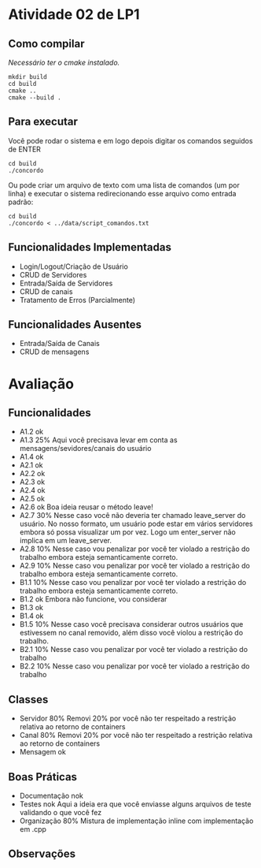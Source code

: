 
# Atividade 02 de LP1

## Como compilar

*Necessário ter o cmake instalado.*

```console
mkdir build
cd build
cmake ..
cmake --build .
```

## Para executar
Você pode rodar o sistema e em logo depois digitar os comandos seguidos de ENTER
```console
cd build
./concordo
```

Ou pode criar um arquivo de texto com uma lista de comandos (um por linha) e executar o sistema redirecionando esse arquivo como entrada padrão:
```console
cd build
./concordo < ../data/script_comandos.txt
```

## Funcionalidades Implementadas
* Login/Logout/Criação de Usuário
* CRUD de Servidores
* Entrada/Saída de Servidores
* CRUD de canais
* Tratamento de Erros (Parcialmente)

## Funcionalidades Ausentes
* Entrada/Saída de Canais
* CRUD de mensagens

# Avaliação
## Funcionalidades
- A1.2 ok
- A1.3 25%
Aqui você precisava levar em conta as mensagens/sevidores/canais do usuário
- A1.4 ok
- A2.1 ok
- A2.2 ok
- A2.3 ok
- A2.4 ok
- A2.5 ok
- A2.6 ok
Boa ideia reusar o método leave!
- A2.7 30%
Nesse caso você não deveria ter chamado leave_server do usuário. No nosso formato, um usuário pode estar em vários servidores embora só possa visualizar um por vez. Logo um enter_server não implica em um leave_server.
- A2.8 10%
Nesse caso vou penalizar por você ter violado a restrição do trabalho embora esteja semanticamente correto.
- A2.9 10%
Nesse caso vou penalizar por você ter violado a restrição do trabalho embora esteja semanticamente correto.
- B1.1 10%
Nesse caso vou penalizar por você ter violado a restrição do trabalho embora esteja semanticamente correto.
- B1.2 ok
Embora não funcione, vou considerar
- B1.3 ok
- B1.4 ok
- B1.5 10%
Nesse caso você precisava considerar outros usuários que estivessem no canal removido, além disso você violou a restrição do trabalho.
- B2.1 10%
Nesse caso vou penalizar por você ter violado a restrição do trabalho
- B2.2 10%
Nesse caso vou penalizar por você ter violado a restrição do trabalho

## Classes
- Servidor 80%
Removi 20% por você não ter respeitado a restrição relativa ao retorno de containers 
- Canal 80%
Removi 20% por você não ter respeitado a restrição relativa ao retorno de containers
- Mensagem ok

## Boas Práticas
- Documentação nok
- Testes nok
Aqui a ideia era que você enviasse alguns arquivos de teste validando o que você fez
- Organização 80%
Mistura de implementação inline com implementação em .cpp

## Observações